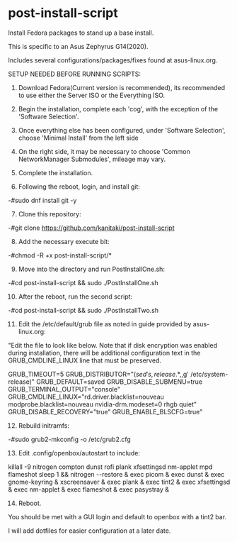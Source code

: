 # post-install-script
Install Fedora packages to stand up a base install.

This is specific to an Asus Zephyrus G14(2020).

Includes several configurations/packages/fixes found at asus-linux.org.

SETUP NEEDED BEFORE RUNNING SCRIPTS:

 1) Download Fedora(Current version is recommended), its recommended to use either the Server ISO or the Everything ISO.

 2) Begin the installation, complete each 'cog', with the exception of the 'Software Selection'.
 
 3) Once everything else has been configured, under 'Software Selection', choose 'Minimal Install' from the left side
 
 4) On the right side, it may be necessary to choose 'Common NetworkManager Submodules', mileage may vary. 
 
 5) Complete the installation.
 
 6) Following the reboot, login, and install git:
 
   -#sudo dnf install git -y
   
 7) Clone this repository:
 
   -#git clone https://github.com/kanitaki/post-install-script
   
 8) Add the necessary execute bit:
 
   -#chmod -R +x post-install-script/*
   
 9) Move into the directory and run PostInstallOne.sh:
 
   -#cd post-install-script && sudo ./PostInstallOne.sh
   
 10) After the reboot, run the second script:
 
   -#cd post-install-script && sudo ./PostInstallTwo.sh
   
 11) Edit the /etc/default/grub file as noted in guide provided by asus-linux.org:
 
 "Edit the file to look like below. Note that if disk encryption was enabled during installation, there will be additional configuration text in the GRUB_CMDLINE_LINUX line that must be preserved.

GRUB_TIMEOUT=5
GRUB_DISTRIBUTOR="$(sed 's, release .*$,,g' /etc/system-release)"
GRUB_DEFAULT=saved
GRUB_DISABLE_SUBMENU=true
GRUB_TERMINAL_OUTPUT="console"
GRUB_CMDLINE_LINUX="rd.driver.blacklist=nouveau modprobe.blacklist=nouveau nvidia-drm.modeset=0 rhgb quiet"
GRUB_DISABLE_RECOVERY="true"
GRUB_ENABLE_BLSCFG=true"

 12) Rebuild initramfs:

  -#sudo grub2-mkconfig -o /etc/grub2.cfg
  
 13) Edit .config/openbox/autostart to include:
 
killall -9 nitrogen compton dunst rofi plank xfsettingsd nm-applet mpd flameshot
sleep 1 && nitrogen --restore &
exec picom &
exec dunst &
exec gnome-keyring &
xscreensaver &
exec plank &
exec tint2 &
exec xfsettingsd &
exec nm-applet &
exec flameshot &
exec pasystray &

 14) Reboot.
 
You should be met with a GUI login and default to openbox with a tint2 bar. 

I will add dotfiles for easier configuration at a later date.

